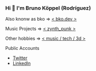 ### Hi 👋 I'm Bruno Köppel (Rodríguez)

Also knonw as bko  =>  [< bko.dev >](https://brunokoppel.dev) 

Music Projects  =>  [< zynth_punk >](https://linktr.ee/zynthpunk)

Other hobbies  =>  [< music / tech / 3d >](./interests.md)

Public Accounts
 - [Twitter](https://twitter.com/Brunokoppel)
 - [LinkedIn](https://www.linkedin.com/in/bruno-koppel)
